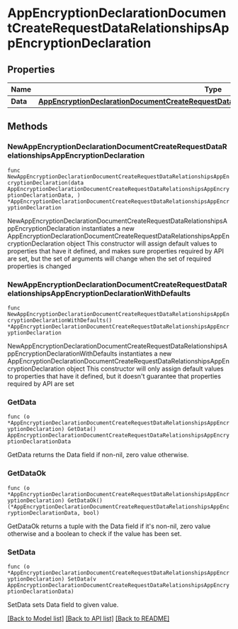 # AppEncryptionDeclarationDocumentCreateRequestDataRelationshipsAppEncryptionDeclaration

## Properties

Name | Type | Description | Notes
------------ | ------------- | ------------- | -------------
**Data** | [**AppEncryptionDeclarationDocumentCreateRequestDataRelationshipsAppEncryptionDeclarationData**](AppEncryptionDeclarationDocumentCreateRequestDataRelationshipsAppEncryptionDeclarationData.md) |  | 

## Methods

### NewAppEncryptionDeclarationDocumentCreateRequestDataRelationshipsAppEncryptionDeclaration

`func NewAppEncryptionDeclarationDocumentCreateRequestDataRelationshipsAppEncryptionDeclaration(data AppEncryptionDeclarationDocumentCreateRequestDataRelationshipsAppEncryptionDeclarationData, ) *AppEncryptionDeclarationDocumentCreateRequestDataRelationshipsAppEncryptionDeclaration`

NewAppEncryptionDeclarationDocumentCreateRequestDataRelationshipsAppEncryptionDeclaration instantiates a new AppEncryptionDeclarationDocumentCreateRequestDataRelationshipsAppEncryptionDeclaration object
This constructor will assign default values to properties that have it defined,
and makes sure properties required by API are set, but the set of arguments
will change when the set of required properties is changed

### NewAppEncryptionDeclarationDocumentCreateRequestDataRelationshipsAppEncryptionDeclarationWithDefaults

`func NewAppEncryptionDeclarationDocumentCreateRequestDataRelationshipsAppEncryptionDeclarationWithDefaults() *AppEncryptionDeclarationDocumentCreateRequestDataRelationshipsAppEncryptionDeclaration`

NewAppEncryptionDeclarationDocumentCreateRequestDataRelationshipsAppEncryptionDeclarationWithDefaults instantiates a new AppEncryptionDeclarationDocumentCreateRequestDataRelationshipsAppEncryptionDeclaration object
This constructor will only assign default values to properties that have it defined,
but it doesn't guarantee that properties required by API are set

### GetData

`func (o *AppEncryptionDeclarationDocumentCreateRequestDataRelationshipsAppEncryptionDeclaration) GetData() AppEncryptionDeclarationDocumentCreateRequestDataRelationshipsAppEncryptionDeclarationData`

GetData returns the Data field if non-nil, zero value otherwise.

### GetDataOk

`func (o *AppEncryptionDeclarationDocumentCreateRequestDataRelationshipsAppEncryptionDeclaration) GetDataOk() (*AppEncryptionDeclarationDocumentCreateRequestDataRelationshipsAppEncryptionDeclarationData, bool)`

GetDataOk returns a tuple with the Data field if it's non-nil, zero value otherwise
and a boolean to check if the value has been set.

### SetData

`func (o *AppEncryptionDeclarationDocumentCreateRequestDataRelationshipsAppEncryptionDeclaration) SetData(v AppEncryptionDeclarationDocumentCreateRequestDataRelationshipsAppEncryptionDeclarationData)`

SetData sets Data field to given value.



[[Back to Model list]](../README.md#documentation-for-models) [[Back to API list]](../README.md#documentation-for-api-endpoints) [[Back to README]](../README.md)


